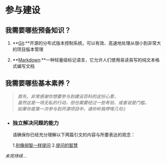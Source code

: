 # 参与建设

## 我需要哪些预备知识？

1. **[Git](https://git-scm.com/):**开源的分布式版本控制系统，可以有效、高速地处理从很小到非常大的项目版本管理

2. **[Markdown](https://markdown.com.cn/):**一种轻量级标记语言，它允许人们使用易读易写的纯文本格式编写文档

## 我需要哪些基本素养？

> *首先，非常感谢你想要参与到建设百科的这份心意，  
> 虽然这是一场无私的行动，但也需要经过一些考验、或者说是门槛。  
> 如果你是第一次参与到开源项目中，请你听我啰嗦几句:)*

* ### 独立解决问题的能力

    请确保你已经充分理解以下两篇引文的内容与所要表达的观念：

    1.[别像弱智一样提问](https://github.com/tangx/Stop-Ask-Questions-The-Stupid-Ways/blob/master/README.md) 2.[提问的智慧](https://github.com/ryanhanwu/How-To-Ask-Questions-The-Smart-Way/blob/main/README-zh_CN.md)

*未完待续...*
